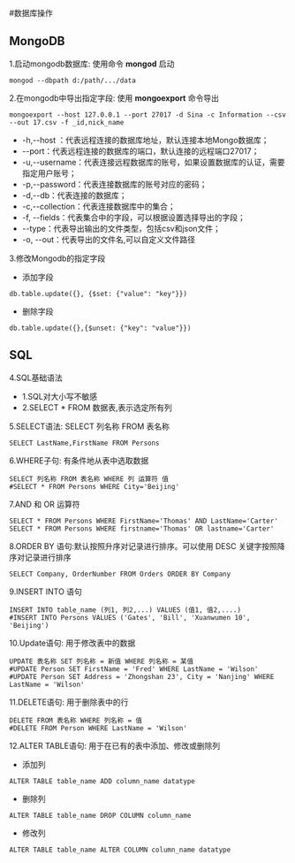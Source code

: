#数据库操作

## MongoDB
1.启动mongodb数据库: 使用命令 **mongod** 启动
~~~
mongod --dbpath d:/path/.../data
~~~

2.在mongodb中导出指定字段: 使用 **mongoexport** 命令导出
~~~
mongoexport --host 127.0.0.1 --port 27017 -d Sina -c Information --csv --out 17.csv -f _id,nick_name
~~~
- -h,--host ：代表远程连接的数据库地址，默认连接本地Mongo数据库；
- --port：代表远程连接的数据库的端口，默认连接的远程端口27017；
- -u,--username：代表连接远程数据库的账号，如果设置数据库的认证，需要指定用户账号；
- -p,--password：代表连接数据库的账号对应的密码；
- -d,--db：代表连接的数据库；
- -c,--collection：代表连接数据库中的集合；
- -f, --fields：代表集合中的字段，可以根据设置选择导出的字段；
- --type：代表导出输出的文件类型，包括csv和json文件；
- -o, --out：代表导出的文件名,可以自定义文件路径

3.修改Mongodb的指定字段
- 添加字段
~~~
db.table.update({}, {$set: {"value": "key"}})
~~~
- 删除字段
~~~
db.table.update({},{$unset: {"key": "value"}})
~~~

## SQL
4.SQL基础语法
 - 1.SQL对大小写不敏感
 - 2.SELECT * FROM 数据表,表示选定所有列

5.SELECT语法: SELECT 列名称 FROM 表名称
~~~
SELECT LastName,FirstName FROM Persons
~~~

6.WHERE子句: 有条件地从表中选取数据
~~~
SELECT 列名称 FROM 表名称 WHERE 列 运算符 值
#SELECT * FROM Persons WHERE City='Beijing'
~~~
7.AND 和 OR 运算符
~~~
SELECT * FROM Persons WHERE FirstName='Thomas' AND LastName='Carter'
SELECT * FROM Persons WHERE firstname='Thomas' OR lastname='Carter'
~~~
8.ORDER BY 语句:默认按照升序对记录进行排序。可以使用 DESC 关键字按照降序对记录进行排序
~~~
SELECT Company, OrderNumber FROM Orders ORDER BY Company
~~~
9.INSERT INTO 语句
~~~
INSERT INTO table_name (列1, 列2,...) VALUES (值1, 值2,....)
#INSERT INTO Persons VALUES ('Gates', 'Bill', 'Xuanwumen 10', 'Beijing')
~~~
10.Update语句: 用于修改表中的数据
~~~
UPDATE 表名称 SET 列名称 = 新值 WHERE 列名称 = 某值
#UPDATE Person SET FirstName = 'Fred' WHERE LastName = 'Wilson' 
#UPDATE Person SET Address = 'Zhongshan 23', City = 'Nanjing' WHERE LastName = 'Wilson'
~~~
11.DELETE语句: 用于删除表中的行
~~~
DELETE FROM 表名称 WHERE 列名称 = 值
#DELETE FROM Person WHERE LastName = 'Wilson'
~~~
12.ALTER TABLE语句: 用于在已有的表中添加、修改或删除列
- 添加列
~~~
ALTER TABLE table_name ADD column_name datatype
~~~
- 删除列
~~~
ALTER TABLE table_name DROP COLUMN column_name
~~~
- 修改列
~~~
ALTER TABLE table_name ALTER COLUMN column_name datatype
~~~
